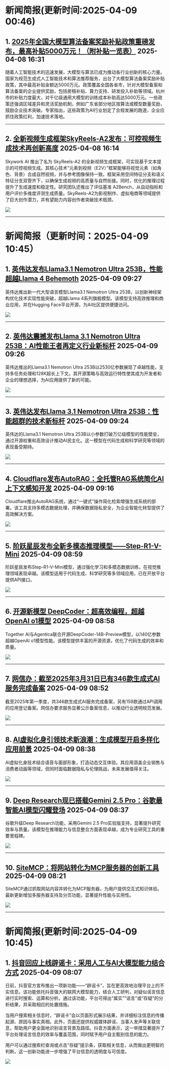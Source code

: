 # 新闻简报(更新时间:2025-04-09 00:46)

## 1. [2025年全国大模型算法备案奖励补贴政策重磅发布，最高补贴5000万元！（附补贴一览表）](https://www.aibase.com/zh/news/16932)   2025-04-08 16:31

随着人工智能技术的迅速发展，大模型与算法已成为推动各行业创新的核心力量。国家为规范生成式人工智能技术和算法推荐服务，出台了大模型算法备案奖励补贴政策，其中最高补贴金额达5000万元。政策覆盖全国各省市，针对大模型备案和算法备案的企业提供奖励，包括房租补贴、算力支持、研发投入补助等领域。杭州市的补贴力度最大，对千亿级通用大模型的训练成本补助高达5000万元。一些政策还强调区域差异和灵活奖励机制，例如广东省部分地区按算法或模型数量奖励，鼓励企业技术突破。专家指出，这些政策为AI行业划定了合规发展的跑道，企业应抓住政策红利，加速技术落地。

---

## 2. [全新视频生成框架SkyReels-A2发布：可控视频生成技术再创新高度](https://www.aibase.com/zh/news/16931)   2025-04-08 16:14

Skywork AI 推出了名为 SkyReels-A2 的全新视频生成框架，可实现基于文本提示的可控视频生成。其核心技术“元素到视频（E2V）”框架能够将视觉元素（如角色、背景）合成自然视频，并与参考图像保持一致。框架采用空间特征分支和语义特征分支双管齐下，以确保生成视频的高质量与自然衔接。同时，优化的推理过程提升了生成速度和稳定性。研究团队还推出了评估基准 A2Bench，从自动指标和用户评价多维度评测生成质量。SkyReels-A2为影视制作、虚拟电商等领域提供了巨大创作潜力，并有望助力内容创作者突破技术瓶颈。

![](https://upload.chinaz.com/2025/0408/6387972562893764384481234.png)

---

# 新闻简报（更新时间：2025-04-09 10:45）

## 1. [英伟达发布Llama3.1 Nemotron Ultra 253B，性能超越Llama 4 Behemoth](https://www.aibase.com/zh/news/16945)   2025-04-09 09:27

英伟达推出新一代大型语言模型Llama3.1 Nemotron Ultra 253B，以创新神经架构优化技术实现性能突破，超越Llama 4系列旗舰模型。该模型支持高效推理和商业应用，并在Hugging Face平台开源，为AI社区提供便捷访问。

![](https://upload.chinaz.com/2025/0409/6387978750635243271135705.png)

---

## 2. [英伟达震撼发布Llama 3.1 Nemotron Ultra 253B：AI性能王者再定义行业新标杆](https://www.aibase.com/zh/news/16944)   2025-04-09 09:26

英伟达推出的Llama3.1 Nemotron Ultra 253B以2530亿参数展现了卓越性能，支持多任务处理和128K超长上下文。其开源策略与高效运行特性使其成为开发者和企业的理想选择，为AI应用提供了新的可能。

![](https://upload.chinaz.com/2025/0409/6387978760982958057226343.png)

---

## 3. [英伟达发布Llama 3.1 Nemotron Ultra 253B：性能超群的技术新标杆](https://www.aibase.com/zh/news/16943)   2025-04-09 09:24

英伟达的Llama3.1 Nemotron Ultra 253B以小参数打破万亿级模型的性能壁垒，通过开源权重和高效设计推动AI民主化。这一模型在代码生成和科学研究等领域的表现备受期待。

![](https://upload.chinaz.com/2025/0409/6387978747665629143381035.png)

---

## 4. [Cloudflare发布AutoRAG：全托管RAG系统简化AI上下文感知开发](https://www.aibase.com/zh/news/16942)   2025-04-09 09:16

Cloudflare推出AutoRAG系统，通过“一键式”操作简化检索增强生成系统的部署。该工具支持多模态数据处理，并确保数据隐私安全，为企业智能化转型提供了高效解决方案。

![](https://upload.chinaz.com/2025/0409/6387978690532780185115489.png)

---

## 5. [阶跃星辰发布全新多模态推理模型——Step-R1-V-Mini](https://www.aibase.com/zh/news/16941)   2025-04-09 08:59

阶跃星辰发布Step-R1-V-Mini模型，通过强化学习和多模态数据训练，在视觉推理领域表现卓越。该模型适用于代码生成、科学研究等多领域应用，已在开放平台提供API接口。

![](https://upload.chinaz.com/2025/0409/6387978595506279647746997.png)

---

## 6. [开源新模型 DeepCoder：超高效编程，超越OpenAI o1模型](https://www.aibase.com/zh/news/16940)   2025-04-09 08:58

Together AI与Agentica联合开源DeepCoder-14B-Preview模型，以140亿参数超越OpenAI o1模型性能。该模型提供丰富的开源资源，优化了代码生成的效率和质量。

![](https://upload.chinaz.com/2025/0409/6387978587151865464112492.png)

---

## 7. [网信办：截至2025年3月31日已有346款生成式AI服务完成备案](https://www.aibase.com/zh/news/16939)   2025-04-09 08:52

截至2025年第一季度，共346款生成式AI服务完成备案，另有159款通过API调用的应用登记备案。网信办要求服务显著公示备案信息，以推动行业透明规范发展。

![](https://upload.chinaz.com/2025/0409/6387978552581517874262383.png)

---

## 8. [AI虚拟化身引领技术新浪潮：生成模型开启多样化应用前景](https://www.aibase.com/zh/news/16938)   2025-04-09 08:38

AI虚拟化身技术结合语音与面部形象，打造动态交互体验。其应用涵盖企业销售与消费者动画等领域，但同时面临数据隐私与伦理挑战，未来发展值得关注。

![](https://upload.chinaz.com/2025/0409/6387978520843030668453102.png)

---

## 9. [Deep Research现已搭载Gemini 2.5 Pro：谷歌最智能AI模型闪耀登场](https://www.aibase.com/zh/news/16937)   2025-04-09 08:37

谷歌升级Deep Research功能，采用Gemini 2.5 Pro实验版支持，显著提升研究效率与质量。该模型在推理能力与信息整合方面表现卓越，成为专业研究工具的重要里程碑。

![](https://upload.chinaz.com/2025/0409/6387978459495127007275819.png)

---

## 10. [SiteMCP：将网站转化为MCP服务器的创新工具](https://www.aibase.com/zh/news/16936)   2025-04-09 08:21

SiteMCP通过抓取网站内容并转化为MCP服务器，为用户提供交互式知识体验。最新更新增加多服务器支持及分页功能，显著提升性能与实用性。

![](https://upload.chinaz.com/2025/0409/6387978364118042745751249.png)

---
# 新闻简报(更新时间:2025-04-09 10:45)

## 1. [抖音回应上线辟谣卡：采用人工与AI大模型能力结合方式](https://www.aibase.com/zh/news/16935)   2025-04-09 08:07

日前，抖音官方宣布推出一项新功能——“辟谣卡”，旨在更高效地治理平台上的不实信息。该功能依托抖音强大的联网大模型能力，结合人工研判，对疑似谣言信息进行实时搜索、运算和分析。通过该功能，平台可得出“属实”“谣言”或“存疑”的分析结果，并采取相应的处置措施。

当用户搜索相关信息时，“辟谣卡”会以页面形式展示结果，并详细标注信息的传播起源、原因与事实真相。此外，页面还提供权威媒体辟谣、当事人发声等关联信息，帮助用户更全面地识别谣言背景及路径。抖音方面表示，这一举措显著提升了平台处理谣言信息的效率与覆盖范围，同时赋予用户自主甄别信息的能力。

用户可以通过搜索栏查询或点击“存疑”提示条，获取相关信息，从而做出更明智的判断。这一创新功能进一步增强了平台信息的透明度与可信度。

![](https://upload.chinaz.com/2025/0409/6387978284752985716424664.png)

